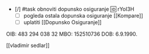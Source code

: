 - [/] #task obnoviti dopunsko osiguranje 🆔 rYoI3H
    - [ ] pogleda ostala dopunska osiguranje [[Kompare]]
    - [ ] uplatiti [[Dopunsko Osiguranje]]

OIB: 483 294 038 32
MBO: 152510736
DOB: 6.9.1990.

[[vladimir sedlar]]
